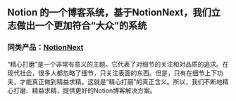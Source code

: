 ## Notion 的一个博客系统，基于NotionNext，我们立志做出一个更加符合“大众”的系统
### 同类产品：[NotionNext](baidu.com)

“精心打磨”是一个非常有意义的主题。它代表了对细节的关注和对品质的追求。在现代社会，很多人都忽略了细节，只关注表面的东西。但是，只有在细节上下功夫，才能真正做到精益求精。这就是“精心打磨”的真正含义。所以，我们不断地精心打磨、精益求精，提供更好的Notion博客解决方案。
